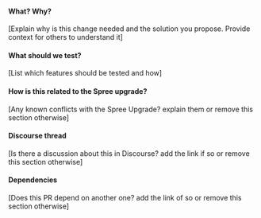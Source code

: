 #### What? Why?

[Explain why is this change needed and the solution you propose. Provide
context for others to understand it]

#### What should we test?

[List which features should be tested and how]

#### How is this related to the Spree upgrade?

[Any known conflicts with the Spree Upgrade? explain them or remove this section
otherwise]

#### Discourse thread

[Is there a discussion about this in Discourse? add the link if so or remove
this section otherwise]

#### Dependencies

[Does this PR depend on another one? add the link of so or remove this section
otherwise]
